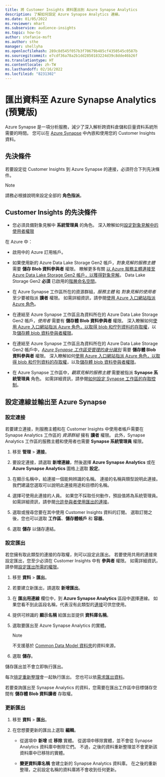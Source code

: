```yaml
---
title: 將 Customer Insights 資料匯出到 Azure Synapse Analytics
description: 了解如何設定 Azure Synapse Analytics 連線。
ms.date: 01/05/2022
ms.reviewer: mhart
ms.subservice: audience-insights
ms.topic: how-to
author: stefanie-msft
ms.author: sthe
manager: shellyha
ms.openlocfilehash: 289c8d545f057b3f70679b485cf4350545c0587b
ms.sourcegitcommit: e7cdf36a78a2b1dd2850183224d39c8dde46b26f
ms.translationtype: HT
ms.contentlocale: zh-TW
ms.lasthandoff: 02/16/2022
ms.locfileid: "8231302"
---
```

# <a name="export-data-to-azure-synapse-analytics-preview"></a>匯出資料至 Azure Synapse Analytics (預覽版)

Azure Synapse 是一項分析服務，減少了深入解析跨資料倉儲和巨量資料系統所需要的時間。 您可以在 [Azure Synapse](/azure/synapse-analytics/overview-what-is) 中內嵌和使用您的 Customer Insights 資料。

## <a name="prerequisites"></a>先決條件

若要設定從 Customer Insights 到 Azure Synapse 的連接，必須符合下列先決條件。

> [!NOTE]
> 請務必根據說明來設定全部的 **角色指派**。  

## <a name="prerequisites-in-customer-insights"></a>Customer Insights 的先決條件

* 您必須具備對象見解中 **系統管理員** 的角色。 深入瞭解如何[設定對象見解中的使用者權限](permissions.md#assign-roles-and-permissions)

在 Azure 中： 

- 啟用中的 Azure 訂用帳戶。

- 如果使用新的 Azure Data Lake Storage Gen2 帳戶，*對象見解的服務主體* 需要 **儲存 Blob 資料參與者** 權限。 瞭解更多有關 [以 Azure 服務主體連接至 Azure Data Lake Storage Gen2 帳戶，以獲得對象見解](connect-service-principal.md)。 Data Lake Storage Gen2 **必須** 已啟用的[階層命名空間](/azure/storage/blobs/data-lake-storage-namespace)。

- 在 Azure Synapse 工作區所在的資源群組，*服務主體* 和 *對象見解的使用者* 至少要被指派 **讀者** 權限。 如需詳細資訊，請參閱[使用 Azure 入口網站指派 Azure 角色](/azure/role-based-access-control/role-assignments-portal)。

- 在連結至 Azure Synapse 工作區且為資料所在的 Azure Data Lake Storage Gen2 帳戶，*使用者* 需要有 **儲存體 Blob 資料參與者** 權限。 深入瞭解如何[使用 Azure 入口網站指派 Azure 角色，以取得 blob 和佇列資料的存取權](/azure/storage/common/storage-auth-aad-rbac-portal)，以及[儲存體 blob 資料參與者權限](/azure/role-based-access-control/built-in-roles#storage-blob-data-contributor)。

- 在連結至 Azure Synapse 工作區且為資料所在的 Azure Data Lake Storage Gen2 帳戶中，*[Azure Synapse 工作區受管理的身分識別](/azure/synapse-analytics/security/synapse-workspace-managed-identity)* 需要 **儲存體 Blob 資料參與者** 權限。 深入瞭解如何[使用 Azure 入口網站指派 Azure 角色，以取得 blob 和佇列資料的存取權](/azure/storage/common/storage-auth-aad-rbac-portal)，以及[儲存體 blob 資料參與者權限](/azure/role-based-access-control/built-in-roles#storage-blob-data-contributor)。

- 在 Azure Synapse 工作區中，*觀眾見解的服務主體* 需要被指派 **Synapse 系統管理員** 角色。 如需詳細資訊，請參閱[如何設定 Synapse 工作區的存取控制](/azure/synapse-analytics/security/how-to-set-up-access-control)。

## <a name="set-up-the-connection-and-export-to-azure-synapse"></a>設定連線並輸出至 Azure Synapse

### <a name="configure-a-connection"></a>設定連接

若要建立連接，則服務主體和在 Customer Insights 中使用者帳戶需要在 Synapse Analytics 工作區的 *資源群組* 擁有 **讀者** 權限。 此外，Synapse Analytics 工作區的服務主體和使用者也需要 **Synapse 系統管理員** 權限。 

1. 移至 **管理** > **連接**。

1. 要設定連接，請選取 **新增連線**，然後選擇 **Azure Synapse Analytics** 或在 **Azure Synapse Analytics** 圖格上選取 **設定**。

1. 在顯示名稱中，給連接一個能夠辨識的名稱。 連接的名稱與類型說明此連接。 我們建議您選取可以說明此連接用途和目標的名稱。

1. 選擇可使用此連接的人員。 如果您不採取任何動作，預設值將為系統管理員。 如需詳細資訊，請參閱[允許參與者使用匯出的連接](connections.md#allow-contributors-to-use-a-connection-for-exports)。

1. 選取或搜尋您要在其中使用 Customer Insights 資料的訂閱。 選取訂閱之後，您也可以選取 **工作區**、**儲存體帳戶** 和 **容器**。

1. 選取 **儲存** 以儲存連結。

### <a name="configure-an-export"></a>設定匯出

若您擁有取此類型的連接的存取權，則可以設定此匯出。 若要使用共用的連接來設定匯出，您至少必須在 Customer Insights 中有 **參與者** 權限。 如需詳細資訊，請參閱[設定匯出所需的權限](export-destinations.md#set-up-a-new-export)。

1. 移至 **資料** > **匯出**。

1. 若要建立新匯出，請選取 **新增匯出**。

1. 在 **匯出用連線** 欄位中，到 **Azure Synapse Analytics** 區段中選擇連線。 如果您看不到此區段名稱，代表沒有此類型的[連接](connections.md)可供您使用。

1. 提供可辨識的 **顯示名稱** 給匯出並提供 **資料庫名稱**。

1. 選取要匯出至 Azure Synapse Analytics 的實體。
   > [!NOTE]
   > 不支援基於 [Common Data Model 資料夾](connect-common-data-model.md)的資料來源。

2. 選取 **儲存**。

儲存匯出並不會立即執行匯出。

每次[排定重新整理](system.md#schedule-tab)會一起執行匯出。 您也可以依[需求匯出資料](export-destinations.md#run-exports-on-demand)。

若要查詢匯出至 Synapse Analytics 的資料，您需要在匯出工作區中目標儲存空間有 **儲存體 Blob 資料讀者** 存取權。 

### <a name="update-an-export"></a>更新匯出

1. 移至 **資料** > **匯出**。

1. 在您想要更新的匯出上選取 **編輯**。

   - 從選項中 **新增** 或 **移除** 實體。 從選項中移除實體，並不會從 Synapse Analytics 資料庫中刪除它們。 不過，之後的資料重新整理並不會更新該資料庫中已移除的實體。

   - **變更資料庫名稱** 會建立新的 Synapse Analytics 資料庫。 在之後的重新整理，之前設定名稱的資料庫將不會收到任何更新。
